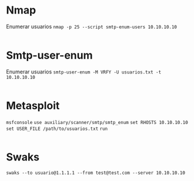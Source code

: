 # Nmap

Enumerar usuarios `nmap -p 25 --script smtp-enum-users 10.10.10.10`

```java

```

# Smtp-user-enum

Enumerar usuarios `smtp-user-enum -M VRFY -U usuarios.txt -t 10.10.10.10`

```java

```

# Metasploit

`msfconsole`
`use auxiliary/scanner/smtp/smtp_enum`
`set RHOSTS 10.10.10.10`
`set USER_FILE /path/to/usuarios.txt`
`run`

```java

```

# Swaks

`swaks --to usuario@1.1.1.1 --from test@test.com --server 10.10.10.10`

```java

```
